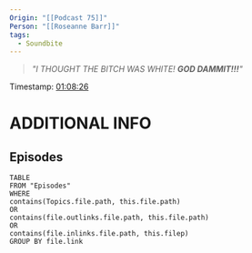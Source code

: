 ```yaml
---
Origin: "[[Podcast 75]]"
Person: "[[Roseanne Barr]]"
tags:
  - Soundbite
---
```

> *"I THOUGHT THE BITCH WAS WHITE! **GOD DAMMIT!!!**"*

Timestamp: [01:08:26](https://youtu.be/pKENOdgWWUY?t=4106)

# ADDITIONAL INFO

## Episodes
``` dataview
TABLE
FROM "Episodes"
WHERE 
contains(Topics.file.path, this.file.path) 
OR 
contains(file.outlinks.file.path, this.file.path)
OR
contains(file.inlinks.file.path, this.filep)
GROUP BY file.link
```